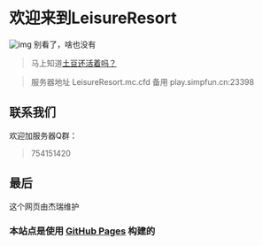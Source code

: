 # 欢迎来到LeisureResort
![img](https://api.mclists.cn/banner/play.simpfun.cn_23398.jpg)
别看了，啥也没有

> 马上知道[土豆还活着吗？](https://wap.mclists.cn/server.html#/sid/5589)

> 服务器地址    LeisureResort.mc.cfd
>      备用    play.simpfun.cn:23398

## 联系我们
欢迎加服务器Q群： 

> 754151420

## 最后
这个网页由杰瑞维护
### 本站点是使用 [GitHub Pages](https://pages.github.com/) 构建的
